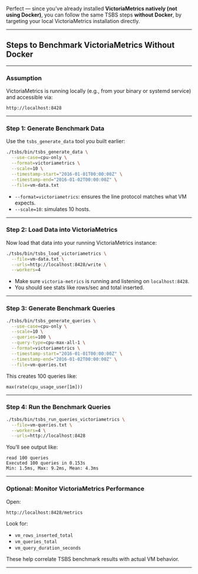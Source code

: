 Perfect — since you’ve already installed **VictoriaMetrics natively (not using Docker)**, you can follow the same TSBS steps **without Docker**, by targeting your local VictoriaMetrics installation directly.

---

##  Steps to Benchmark VictoriaMetrics Without Docker

---

###  **Assumption**

VictoriaMetrics is running locally (e.g., from your binary or systemd service) and accessible via:

```
http://localhost:8428
```

---

###  Step 1: **Generate Benchmark Data**

Use the `tsbs_generate_data` tool you built earlier:

```bash
./tsbs/bin/tsbs_generate_data \
  --use-case=cpu-only \
  --format=victoriametrics \
  --scale=10 \
  --timestamp-start="2016-01-01T00:00:00Z" \
  --timestamp-end="2016-01-02T00:00:00Z" \
  --file=vm-data.txt
```

* `--format=victoriametrics`: ensures the line protocol matches what VM expects.
* `--scale=10`: simulates 10 hosts.

---

###  Step 2: **Load Data into VictoriaMetrics**

Now load that data into your running VictoriaMetrics instance:

```bash
./tsbs/bin/tsbs_load_victoriametrics \
  --file=vm-data.txt \
  --urls=http://localhost:8428/write \
  --workers=4
```

* Make sure `victoria-metrics` is running and listening on `localhost:8428`.
* You should see stats like rows/sec and total inserted.

---

###  Step 3: **Generate Benchmark Queries**

```bash
./tsbs/bin/tsbs_generate_queries \
  --use-case=cpu-only \
  --scale=10 \
  --queries=100 \
  --query-type=cpu-max-all-1 \
  --format=victoriametrics \
  --timestamp-start="2016-01-01T00:00:00Z" \
  --timestamp-end="2016-01-02T00:00:00Z" \
  --file=vm-queries.txt
```

This creates 100 queries like:

```promql
max(rate(cpu_usage_user[1m]))
```

---

###  Step 4: **Run the Benchmark Queries**

```bash
./tsbs/bin/tsbs_run_queries_victoriametrics \
  --file=vm-queries.txt \
  --workers=4 \
  --urls=http://localhost:8428
```

You’ll see output like:

```
read 100 queries
Executed 100 queries in 0.153s
Min: 1.5ms, Max: 9.2ms, Mean: 4.3ms
```

---

###  Optional: Monitor VictoriaMetrics Performance

Open:

```
http://localhost:8428/metrics
```

Look for:

* `vm_rows_inserted_total`
* `vm_queries_total`
* `vm_query_duration_seconds`

These help correlate TSBS benchmark results with actual VM behavior.

---

